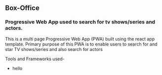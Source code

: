 ## Box-Office

### Progressive Web App used to search for tv shows/series and actors.

This is a multi page Progressive Web App (PWA) built using the react app template. Primary purpose of this PWA is to enable users to search for and star TV shows/series and also search for actors

Tools and Frameworks used-
 * hello
